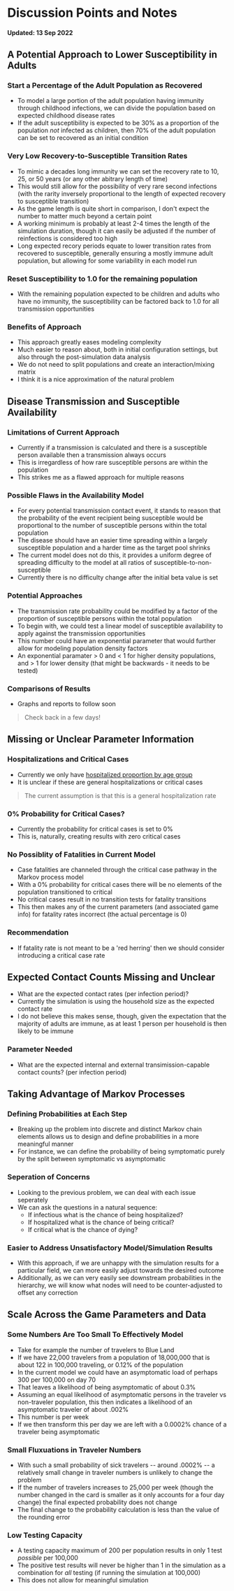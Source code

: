 # Discussion Points and Notes

#### Updated: 13 Sep 2022

## A Potential Approach to Lower Susceptibility in Adults

### Start a Percentage of the Adult Population as Recovered

- To model a large portion of the adult population having immunity through childhood infections, we can divide the population based on expected childhood disease rates
- If the adult susceptibility is expected to be 30% as a proportion of the population *not* infected as children, then 70% of the adult population can be set to recovered as an initial condition

### Very Low Recovery-to-Susceptible Transition Rates

- To mimic a decades long immunity we can set the recovery rate to 10, 25, or 50 years (or any other abitrary length of time)
- This would still allow for the possibility of very rare second infections (with the rarity inversely proportional to the length of expected recovery to susceptible transition)
- As the game length is quite short in comparison, I don't expect the number to matter much beyond a certain point
- A working minimum is probably at least 2-4 times the length of the simulation duration, though it can easily be adjusted if the number of reinfections is considered too high
- Long expected recory periods equate to lower transition rates from recovered to susceptible, generally ensuring a mostly immune adult population, but allowing for some variability in each model run

### Reset Susceptibility to 1.0 for the remaining population

- With the remaining population expected to be children and adults who have no immunity, the susceptibility can be factored back to 1.0 for all transmission opportunities

### Benefits of Approach

- This approach greatly eases modeling complexity
- Much easier to reason about, both in initial configuration settings, but also through the post-simulation data analysis
- We do not need to split populations and create an interaction/mixing matrix
- I think it is a nice approximation of the natural problem

## Disease Transmission and Susceptible Availability

### Limitations of Current Approach

- Currently if a transmission is calculated and there is a susceptible person available then a transmission always occurs
- This is irregardless of how rare susceptible persons are within the population
- This strikes me as a flawed approach for multiple reasons

### Possible Flaws in the Availability Model

- For every potential transmission contact event, it stands to reason that the probability of the event recipient being susceptible would be proportional to the number of susceptible persons within the total population
- The disease should have an easier time spreading within a largely susceptible population and a harder time as the target pool shrinks
- The current model does not do this, it provides a uniform degree of spreading difficulty to the model at all ratios of susceptible-to-non-susceptible
- Currently there is no difficulty change after the initial beta value is set

### Potential Approaches

- The transmission rate probability could be modified by a factor of the proportion of susceptible persons within the total population
- To begin with, we could test a linear model of susceptible availability to apply against the transmission opportunities
- This number could have an exponential parameter that would further allow for modeling population density factors
- An exponential paramater > 0 and < 1 for higher density populations, and > 1 for lower density (that might be backwards - it needs to be tested)

### Comparisons of Results

- Graphs and reports to follow soon

> Check back in a few days!

## Missing or Unclear Parameter Information

### Hospitalizations and Critical Cases

- Currently we only have [hospitalized proportion by age group](https://github.com/mwmckenzie/PsaGameModelIntegration/blob/main/docs/pages/originalCharacteristics.md#hospitalized-proportion-by-age-group)
- It is unclear if these are general hospitalizations or critical cases

> The current assumption is that this is a general hospitalization rate

### 0% Probability for Critical Cases?

- Currently the probability for critical cases is set to 0%
- This is, naturally, creating results with zero critical cases

### No Possiblity of Fatalities in Current Model

- Case fatalities are channeled through the critical case pathway in the Markov process model
- With a 0% probability for critical cases there will be no elements of the population transitioned to critical
- No critical cases result in no transition tests for fatality transitions
- This then makes any of the current parameters (and associated game info) for fatality rates incorrect (the actual percentage is 0)

### Recommendation

- If fatality rate is not meant to be a 'red herring' then we should consider introducing a critical case rate

## Expected Contact Counts Missing and Unclear

- What are the expected contact rates (per infection period)?
- Currently the simulation is using the household size as the expected contact rate
- I do not believe this makes sense, though, given the expectation that the majority of adults are immune, as at least 1 person per household is then likely to be immune

### Parameter Needed

- What are the expected internal and external transimission-capable contact counts? (per infection period)

## Taking Advantage of Markov Processes

### Defining Probabilities at Each Step

- Breaking up the problem into discrete and distinct Markov chain elements allows us to design and define probabilities in a more meaningful manner
- For instance, we can define the probability of being symptomatic purely by the split between symptomatic vs asymptomatic

### Seperation of Concerns

- Looking to the previous problem, we can deal with each issue seperately
- We can ask the questions in a natural sequence: 
  - If infectious what is the chance of being hospitalized?
  - If hospitalized what is the chance of being critical?
  - If critical what is the chance of dying?

### Easier to Address Unsatisfactory Model/Simulation Results

- With this approach, if we are unhappy with the simulation results for a particular field, we can more easily adjust towards the desired outcome
- Additionally, as we can very easily see downstream probabilities in the hierarchy, we will know what nodes will need to be counter-adjusted to offset any correction


## Scale Across the Game Parameters and Data

### Some Numbers Are Too Small To Effectively Model

- Take for example the number of travelers to Blue Land
- If we have 22,000 travelers from a population of 18,000,000 that is about 122 in 100,000 traveling, or 0.12% of the population
- In the current model we could have an asymptomatic load of perhaps 300 per 100,000 on day 70
- That leaves a likelihood of being asymptomatic of about 0.3%
- Assuming an equal likelihood of asymptomatic persons in the traveler vs non-traveler population, this then indicates a likelihood of an asymptomatic traveler of about .002% 
- This number is per week
- If we then transform this per day we are left with a 0.0002% chance of a traveler being asymptomatic

### Small Fluxuations in Traveler Numbers

- With such a small probability of sick travelers -- around .0002% -- a relatively small change in traveler numbers is unlikely to change the problem
- If the number of travelers increases to 25,000 per week (though the number changed in the card is smaller as it only accounts for a four day change) the final expected probability does not change
- The final change to the probability calculation is less than the value of the rounding error

### Low Testing Capacity

- A testing capacity maximum of 200 per population results in only 1 test *possible* per 100,000
- The positive test results will never be higher than 1 in the simulation as a combination for *all* testing (if running the simulation at 100,000)
- This does not allow for meaningful simulation
